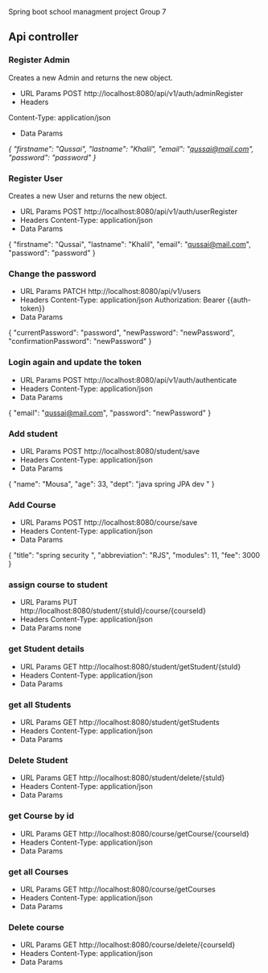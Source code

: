  Spring boot school managment project Group 7

## Api controller

### Register Admin
Creates a new Admin and returns the new object.
* URL Params
  POST http://localhost:8080/api/v1/auth/adminRegister
* Headers

Content-Type: application/json
* Data Params

_{
"firstname": "Qussai",
"lastname": "Khalil",
"email":  "qussai@mail.com",
"password": "password"
}_

### Register User
Creates a new User and returns the new object.
* URL Params
  POST http://localhost:8080/api/v1/auth/userRegister
* Headers
  Content-Type: application/json
* Data Params

{
"firstname": "Qussai",
"lastname": "Khalil",
"email":  "qussai@mail.com",
"password": "password"
}

### Change the password
* URL Params
  PATCH http://localhost:8080/api/v1/users
* Headers
  Content-Type: application/json
  Authorization: Bearer {{auth-token}}
* Data Params

{
"currentPassword": "password",
"newPassword": "newPassword",
"confirmationPassword":  "newPassword"
}

### Login again and update the token
* URL Params
  POST http://localhost:8080/api/v1/auth/authenticate
* Headers
  Content-Type: application/json
* Data Params

{
"email":  "qussai@mail.com",
"password": "newPassword"
}


### Add student
* URL Params
  POST http://localhost:8080/student/save
* Headers
  Content-Type: application/json
* Data Params

{
"name": "Mousa",
"age": 33,
"dept": "java spring JPA dev "
}

### Add Course
* URL Params
  POST http://localhost:8080/course/save
* Headers
  Content-Type: application/json
* Data Params

{
"title": "spring security ",
"abbreviation": "RJS",
"modules": 11,
"fee": 3000
}

### assign course to student
* URL Params
  PUT http://localhost:8080/student/{stuId}/course/{courseId}
* Headers
  Content-Type: application/json
* Data Params
  none 


### get Student details
* URL Params
  GET http://localhost:8080/student/getStudent/{stuId}
* Headers
  Content-Type: application/json
* Data Params

### get all Students
* URL Params
  GET http://localhost:8080/student/getStudents
* Headers
  Content-Type: application/json
* Data Params

### Delete Student 
* URL Params
  GET http://localhost:8080/student/delete/{stuId}
* Headers
  Content-Type: application/json
* Data Params

### get Course by id
* URL Params
  GET http://localhost:8080/course/getCourse/{courseId}
* Headers
  Content-Type: application/json
* Data Params

### get all Courses
* URL Params
  GET http://localhost:8080/course/getCourses
* Headers
  Content-Type: application/json
* Data Params

### Delete course
* URL Params
  GET http://localhost:8080/course/delete/{courseId}
* Headers
  Content-Type: application/json
* Data Params